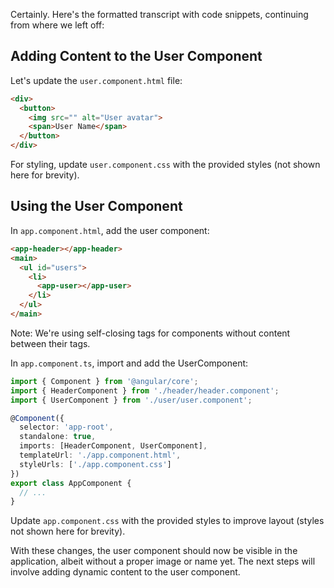 Certainly. Here's the formatted transcript with code snippets, continuing from where we left off:

## Adding Content to the User Component

Let's update the `user.component.html` file:

```html
<div>
  <button>
    <img src="" alt="User avatar">
    <span>User Name</span>
  </button>
</div>
```

For styling, update `user.component.css` with the provided styles (not shown here for brevity).

## Using the User Component

In `app.component.html`, add the user component:

```html
<app-header></app-header>
<main>
  <ul id="users">
    <li>
      <app-user></app-user>
    </li>
  </ul>
</main>
```

Note: We're using self-closing tags for components without content between their tags.

In `app.component.ts`, import and add the UserComponent:

```typescript
import { Component } from '@angular/core';
import { HeaderComponent } from './header/header.component';
import { UserComponent } from './user/user.component';

@Component({
  selector: 'app-root',
  standalone: true,
  imports: [HeaderComponent, UserComponent],
  templateUrl: './app.component.html',
  styleUrls: ['./app.component.css']
})
export class AppComponent {
  // ...
}
```

Update `app.component.css` with the provided styles to improve layout (styles not shown here for brevity).

With these changes, the user component should now be visible in the application, albeit without a proper image or name yet. The next steps will involve adding dynamic content to the user component.